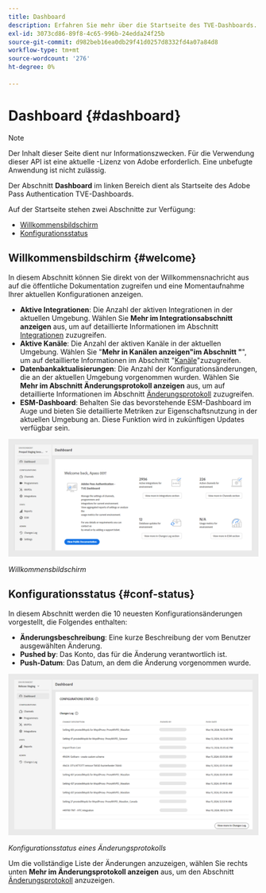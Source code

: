 ```yaml
---
title: Dashboard
description: Erfahren Sie mehr über die Startseite des TVE-Dashboards.
exl-id: 3073cd86-89f8-4c65-996b-24edda24f25b
source-git-commit: d982beb16ea0db29f41d0257d8332fd4a07a84d8
workflow-type: tm+mt
source-wordcount: '276'
ht-degree: 0%

---
```


# Dashboard {#dashboard}

>[!NOTE]
>
>Der Inhalt dieser Seite dient nur Informationszwecken. Für die Verwendung dieser API ist eine aktuelle -Lizenz von Adobe erforderlich. Eine unbefugte Anwendung ist nicht zulässig.

Der Abschnitt **Dashboard** im linken Bereich dient als Startseite des Adobe Pass Authentication TVE-Dashboards.

Auf der Startseite stehen zwei Abschnitte zur Verfügung:

* [Willkommensbildschirm](#welcome-screen)
* [Konfigurationsstatus](#configuration-status)

## Willkommensbildschirm {#welcome}

In diesem Abschnitt können Sie direkt von der Willkommensnachricht aus auf die öffentliche Dokumentation zugreifen und eine Momentaufnahme Ihrer aktuellen Konfigurationen anzeigen.

* **Aktive Integrationen**: Die Anzahl der aktiven Integrationen in der aktuellen Umgebung. Wählen Sie **Mehr im Integrationsabschnitt anzeigen** aus, um auf detaillierte Informationen im Abschnitt [Integrationen](tve-dashboard-integrations.md) zuzugreifen.
* **Aktive Kanäle**: Die Anzahl der aktiven Kanäle in der aktuellen Umgebung. Wählen Sie &quot;**Mehr in Kanälen anzeigen&quot;im Abschnitt &quot;**&quot;, um auf detaillierte Informationen im Abschnitt &quot;[Kanäle](tve-dashboard-channels.md)&quot;zuzugreifen.
* **Datenbankaktualisierungen**: Die Anzahl der Konfigurationsänderungen, die an der aktuellen Umgebung vorgenommen wurden. Wählen Sie **Mehr im Abschnitt Änderungsprotokoll anzeigen** aus, um auf detaillierte Informationen im Abschnitt [Änderungsprotokoll](tve-dashboard-changes-log.md) zuzugreifen.
* **ESM-Dashboard**: Behalten Sie das bevorstehende ESM-Dashboard im Auge und bieten Sie detaillierte Metriken zur Eigenschaftsnutzung in der aktuellen Umgebung an. Diese Funktion wird in zukünftigen Updates verfügbar sein.

![Willkommensbildschirm](../assets/tve-dashboard/new-tve-dashboard/dashboard/dashboard-welcome-panel-view.png)

*Willkommensbildschirm*

## Konfigurationsstatus {#conf-status}

In diesem Abschnitt werden die 10 neuesten Konfigurationsänderungen vorgestellt, die Folgendes enthalten:

* **Änderungsbeschreibung**: Eine kurze Beschreibung der vom Benutzer ausgewählten Änderung.
* **Pushed by**: Das Konto, das für die Änderung verantwortlich ist.
* **Push-Datum**: Das Datum, an dem die Änderung vorgenommen wurde.

![Konfigurationsstatus eines Änderungsprotokolls](../assets/tve-dashboard/new-tve-dashboard/dashboard/dashboard-configuration-status-panel-view.png)

*Konfigurationsstatus eines Änderungsprotokolls*

Um die vollständige Liste der Änderungen anzuzeigen, wählen Sie rechts unten **Mehr im Änderungsprotokoll anzeigen** aus, um den Abschnitt [Änderungsprotokoll](tve-dashboard-changes-log.md) anzuzeigen.
